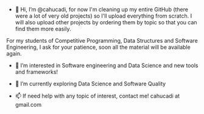 - 👋 Hi, I’m @cahucadi, for now I'm cleaning up my entire GitHub (there were a lot of very old projects) so I'll upload everything from scratch. 
I will also upload other projects by ordering them by topic so that you can find them more easily.

For my students of Competitive Programming, Data Structures and Software Engineering, I ask for your patience, soon all the material will be available again. 

- 👀 I’m interested in Software engineering and Data Science and new tools and frameworks!

- 🌱 I’m currently exploring Data Science and Software Quality
- 📫 If need help with any topic of interest, contact me! cahucadi at gmail.com
